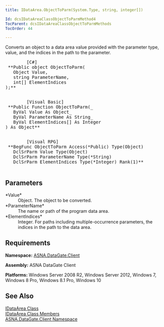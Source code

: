```yaml
---
title: IDataArea.ObjectToParm(System.Type, string, integer[])

Id: dcsIDataAreaClassObjectToParmMethod4
TocParent: dcsIDataAreaClassObjectToParmMethods
TocOrder: 44

---
```


Converts an object to a data area value provided with the parameter type, value, and the indices in the path to the parameter.
<pre class="prettyprint">
        <span class="lang">[C#]</span>
 **Public object ObjectToParm(
   Object Value,
   string ParameterName,
   int[] ElementIndices
);** 
      </pre>
<pre class="prettyprint">
        <span class="lang">[Visual Basic] </span>
 **Public Function ObjectToParm(_ 
   ByVal Value As Object_
   ByVal ParameterName As String_
   ByVal ElementIndices[] As Integer
) As Object** 
      </pre>
<pre class="prettyprint">
        <span class="lang">[Visual RPG]</span>
 **BegFunc ObjectToParm Access(*Public) Type(Object)
   DclSrParm Value Type(Object)
   DclSrParm ParameterName Type(*String)
   DclSrParm ElementIndices Type(*Integer) Rank(1)** 
      </pre>

## Parameters

<dl>
        <dt>
 *Value* 
        </dt>
        <dt />
        <dd>	Object.  The object to be converted. </dd>
        <dt>
 *ParameterName* 
        </dt>
        <dd>			The name or path of the program data area. </dd>
        <dt>
 *ElementIndices* 
        </dt>
        <dd>					Integer. For paths including multiple-occurrence parameters, the indices in the 
											path to the data area. </dd>
</dl>

## Requirements

**Namespace:** [ASNA.DataGate.Client](datagate-client-namespace.html) 

**Assembly:** ASNA DataGate Client

**Platforms:** Windows Server 2008 R2, Windows Server 2012, Windows 7, Windows 8 Pro, Windows 8.1 Pro, Windows 10
## See Also


[IDataArea Class](idataarea-class.html)
      <br />
[IDataArea Class Members](dcsIDataAreaMembers.html)
      <br />
[ASNA.DataGate.Client Namespace](datagate-client-namespace.html)

